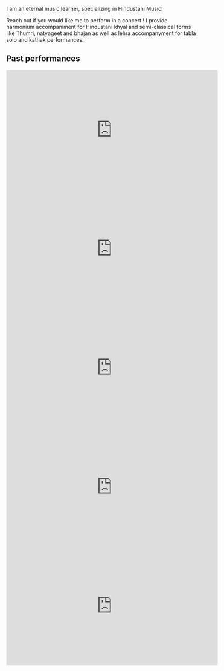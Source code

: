 I am an eternal music learner, specializing in Hindustani Music!

Reach out if you would like me to perform in a concert ! I provide harmonium accompaniment for Hindustani khyal and semi-classical forms like Thumri, natyageet and bhajan as well as lehra accompanyment for tabla solo and kathak performances.

## Past performances
<iframe width="560" height="315" src="https://www.youtube.com/embed/l8ngmK1UjTA?si=SM1WD6O5e68pmBcQ" title="YouTube video player" frameborder="0" allow="accelerometer; autoplay; clipboard-write; encrypted-media; gyroscope; picture-in-picture; web-share" referrerpolicy="strict-origin-when-cross-origin" allowfullscreen></iframe>

<br>

<iframe width="560" height="315" src="https://www.youtube.com/embed/aYs1A70pl54?si=EytcuGLQKWuEMl6E" title="YouTube video player" frameborder="0" allow="accelerometer; autoplay; clipboard-write; encrypted-media; gyroscope; picture-in-picture; web-share" referrerpolicy="strict-origin-when-cross-origin" allowfullscreen></iframe>

<br>

<iframe width="560" height="315" src="https://www.youtube.com/embed/y-1KdPizjRI?si=yCLKCTCwtV2Q2Son" title="YouTube video player" frameborder="0" allow="accelerometer; autoplay; clipboard-write; encrypted-media; gyroscope; picture-in-picture; web-share" referrerpolicy="strict-origin-when-cross-origin" allowfullscreen></iframe>

<br>

<iframe width="560" height="315" src="https://www.youtube.com/embed/O2EeIUSS_2Q?si=28gc-vW_CmzaAEH5" title="YouTube video player" frameborder="0" allow="accelerometer; autoplay; clipboard-write; encrypted-media; gyroscope; picture-in-picture; web-share" referrerpolicy="strict-origin-when-cross-origin" allowfullscreen></iframe>

<br>

<iframe width="560" height="315" src="https://www.youtube.com/embed/vki4BIJfaM8?si=Em0n6ZwKo0hnv_X1" title="YouTube video player" frameborder="0" allow="accelerometer; autoplay; clipboard-write; encrypted-media; gyroscope; picture-in-picture; web-share" referrerpolicy="strict-origin-when-cross-origin" allowfullscreen></iframe>

